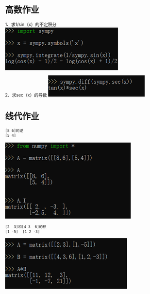 # 高数作业
1、求1/sin（x）的不定积分
![](images/40.PNG)

2、求sec（x）的导数
![](images/41.PNG)

# 线代作业
```
[8 6]的逆
[5 4]
```
![](images/42.PNG)

```
[2  3]和[4 3  6]的积
[1 -5]  [1 2 -3]
```
![](images/43.PNG)